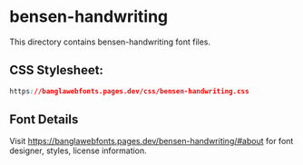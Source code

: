# bensen-handwriting

This directory contains bensen-handwriting font files.

## CSS Stylesheet:
```css
https://banglawebfonts.pages.dev/css/bensen-handwriting.css
```

## Font Details
Visit https://banglawebfonts.pages.dev/bensen-handwriting/#about for font designer, styles, license information.